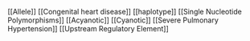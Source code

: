 [[Allele]]
[[Congenital heart disease]]
[[haplotype]]
[[Single Nucleotide Polymorphisms]]
[[Acyanotic]]
[[Cyanotic]]
[[Severe Pulmonary Hypertension]]
[[Upstream Regulatory Element]]
